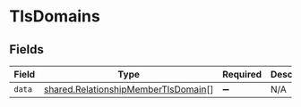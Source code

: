 # TlsDomains


## Fields

| Field                                                                                      | Type                                                                                       | Required                                                                                   | Description                                                                                |
| ------------------------------------------------------------------------------------------ | ------------------------------------------------------------------------------------------ | ------------------------------------------------------------------------------------------ | ------------------------------------------------------------------------------------------ |
| `data`                                                                                     | [shared.RelationshipMemberTlsDomain](../../models/shared/relationshipmembertlsdomain.md)[] | :heavy_minus_sign:                                                                         | N/A                                                                                        |